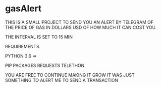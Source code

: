# gasAlert

THIS IS A SMALL PROJECT TO SEND YOU AN ALERT BY TELEGRAM OF THE PRICE OF GAS IN DOLLARS USD OF HOW MUCH IT CAN COST YOU.

THE INTERVAL IS SET TO 15 MIN

REQUIREMENTS.

PYTHON 3.6 =>

PIP PACKAGES
REQUESTS
TELETHON

YOU ARE FREE TO CONTINUE MAKING IT GROW IT WAS JUST SOMETHING TO ALERT ME TO SEND A TRANSACTION

